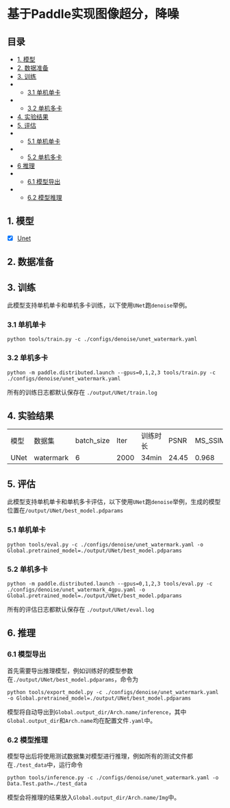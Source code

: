 # 基于Paddle实现图像超分，降噪

## 目录
* [1. 模型](#1-模型) 
* [2. 数据准备](#2-数据准备)
* [3. 训练](#3-训练)
* * [3.1 单机单卡](#31-单机单卡启动)
* * [3.2 单机多卡](#32-单机多卡启动)
* [4. 实验结果](#4-实验结果)
* [5. 评估](#5-评估)
* * [5.1 单机单卡](#51-单机单卡)
* * [5.2 单机多卡](#52-单机多卡)
* [6 推理](#6-推理)
* * [6.1 模型导出](#61-模型导出)
* * [6.2 模型推理](#62-模型推理)


## 1. 模型
* [x] [Unet]()

## 2. 数据准备

## 3. 训练
此模型支持单机单卡和单机多卡训练，以下使用`UNet`跑`denoise`举例。
### 3.1 单机单卡
```
python tools/train.py -c ./configs/denoise/unet_watermark.yaml
```

### 3.2 单机多卡
```
python -m paddle.distributed.launch --gpus=0,1,2,3 tools/train.py -c ./configs/denoise/unet_watermark.yaml
```

所有的训练日志都默认保存在 `./output/UNet/train.log`

## 4. 实验结果
<table align="center">
    <tr>
        <td>模型</td>
        <td>数据集</td>
        <td>batch_size</td>
        <td>Iter</td>
        <td>训练时长</td>
        <td>PSNR</td>
        <td>MS_SSIM</td>
        <td>log</td>
        <td>param</td>
    </tr>
    <tr>
        <td>UNet</td>
        <td>watermark</td>
        <td>6</td>
        <td>2000</td>
        <td>34min</td>
        <td>24.45</td>
        <td>0.968</td>
        <td></td>
        <td></td>
    </tr>
    
</table>

## 5. 评估
此模型支持单机单卡和单机多卡评估，以下使用`UNet`跑`denoise`举例，生成的模型位置在`/output/UNet/best_model.pdparams`
### 5.1 单机单卡
```
python tools/eval.py -c ./configs/denoise/unet_watermark.yaml -o Global.pretrained_model=./output/UNet/best_model.pdparams
```

### 5.2 单机多卡
```
python -m paddle.distributed.launch --gpus=0,1,2,3 tools/eval.py -c ./configs/denoise/unet_watermark_4gpu.yaml -o Global.pretrained_model=./output/UNet/best_model.pdparams
```

所有的评估日志都默认保存在 `./output/UNet/eval.log`

## 6. 推理
### 6.1 模型导出
首先需要导出推理模型，例如训练好的模型参数在`./output/UNet/best_model.pdparams`，命令为
```
python tools/export_model.py -c ./configs/denoise/unet_watermark.yaml -o Global.pretrained_model=./output/UNet/best_model.pdparams
```
模型将自动导出到`Global.output_dir/Arch.name/inference`，其中`Global.output_dir`和`Arch.name`均在配置文件`.yaml`中。

### 6.2 模型推理
模型导出后将使用测试数据集对模型进行推理，例如所有的测试文件都在`./test_data`中，运行命令
```
python tools/inference.py -c ./configs/denoise/unet_watermark.yaml -o Data.Test.path=./test_data
```
模型会将推理的结果放入`Global.output_dir/Arch.name/Img`中。